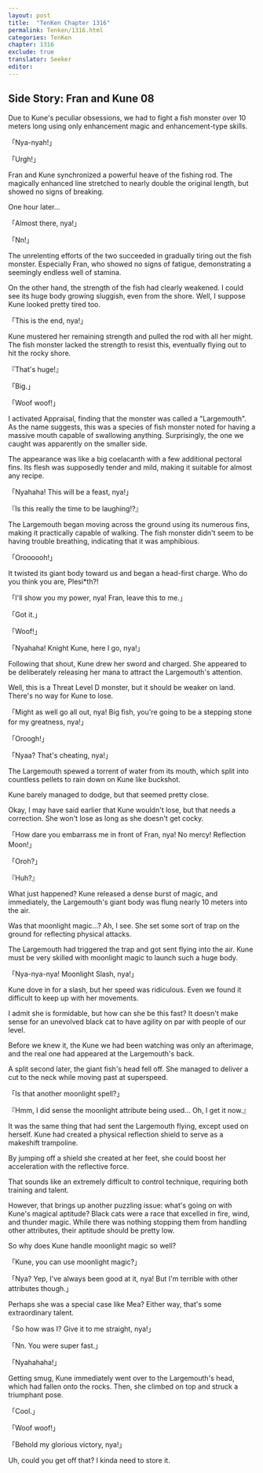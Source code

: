 ```yaml
---
layout: post
title:  "TenKen Chapter 1316"
permalink: Tenken/1316.html
categories: TenKen
chapter: 1316
exclude: true
translator: Seeker
editor: 
---
```

<h2>Side Story: Fran and Kune 08</h2>

Due to Kune's peculiar obsessions, we had to fight a fish monster over 10 meters long using only enhancement magic and enhancement-type skills. 

「Nya-nyah!」

「Urgh!」

Fran and Kune synchronized a powerful heave of the fishing rod. The magically enhanced line stretched to nearly double the original length, but showed no signs of breaking. 

One hour later... 

「Almost there, nya!」

「Nn!」

The unrelenting efforts of the two succeeded in gradually tiring out the fish monster. Especially Fran, who showed no signs of fatigue, demonstrating a seemingly endless well of stamina. 

On the other hand, the strength of the fish had clearly weakened. I could see its huge body growing sluggish, even from the shore. Well, I suppose Kune looked pretty tired too. 

「This is the end, nya!」

Kune mustered her remaining strength and pulled the rod with all her might. The fish monster lacked the strength to resist this, eventually flying out to hit the rocky shore. 

『That's huge!』

「Big.」

「Woof woof!」

I activated Appraisal, finding that the monster was called a "Largemouth". As the name suggests, this was a species of fish monster noted for having a massive mouth capable of swallowing anything. Surprisingly, the one we caught was apparently on the smaller side. 

The appearance was like a big coelacanth with a few additional pectoral fins. Its flesh was supposedly tender and mild, making it suitable for almost any recipe. 

「Nyahaha! This will be a feast, nya!」

『Is this really the time to be laughing!?』

The Largemouth began moving across the ground using its numerous fins, making it practically capable of walking. The fish monster didn't seem to be having trouble breathing, indicating that it was amphibious. 

「Oroooooh!」

It twisted its giant body toward us and began a head-first charge. Who do you think you are, Plesi*th?! 

「I'll show you my power, nya! Fran, leave this to me.」

「Got it.」

「Woof!」

「Nyahaha! Knight Kune, here I go, nya!」

Following that shout, Kune drew her sword and charged. She appeared to be deliberately releasing her mana to attract the Largemouth's attention. 

Well, this is a Threat Level D monster, but it should be weaker on land. There's no way for Kune to lose. 

「Might as well go all out, nya! Big fish, you're going to be a stepping stone for my greatness, nya!」

「Oroogh!」

「Nyaa? That's cheating, nya!」

The Largemouth spewed a torrent of water from its mouth, which split into countless pellets to rain down on Kune like buckshot. 

Kune barely managed to dodge, but that seemed pretty close. 

Okay, I may have said earlier that Kune wouldn't lose, but that needs a correction. She won't lose as long as she doesn't get cocky. 

「How dare you embarrass me in front of Fran, nya! No mercy! Reflection Moon!」

「Oroh?」

『Huh?』

What just happened? Kune released a dense burst of magic, and immediately, the Largemouth's giant body was flung nearly 10 meters into the air. 

Was that moonlight magic...? Ah, I see. She set some sort of trap on the ground for reflecting physical attacks. 

The Largemouth had triggered the trap and got sent flying into the air. Kune must be very skilled with moonlight magic to launch such a huge body. 

「Nya-nya-nya! Moonlight Slash, nya!」

Kune dove in for a slash, but her speed was ridiculous. Even we found it difficult to keep up with her movements. 

I admit she is formidable, but how can she be this fast? It doesn't make sense for an unevolved black cat to have agility on par with people of our level. 

Before we knew it, the Kune we had been watching was only an afterimage, and the real one had appeared at the Largemouth's back. 

A split second later, the giant fish's head fell off. She managed to deliver a cut to the neck while moving past at superspeed. 

「Is that another moonlight spell?」

『Hmm, I did sense the moonlight attribute being used... Oh, I get it now.』

It was the same thing that had sent the Largemouth flying, except used on herself. Kune had created a physical reflection shield to serve as a makeshift trampoline. 

By jumping off a shield she created at her feet, she could boost her acceleration with the reflective force.  

That sounds like an extremely difficult to control technique, requiring both training and talent. 

However, that brings up another puzzling issue: what's going on with Kune's magical aptitude? Black cats were a race that excelled in fire, wind, and thunder magic. While there was nothing stopping them from handling other attributes, their aptitude should be pretty low. 

So why does Kune handle moonlight magic so well? 

「Kune, you can use moonlight magic?」

「Nya? Yep, I've always been good at it, nya! But I'm terrible with other attributes though.」

Perhaps she was a special case like Mea? Either way, that's some extraordinary talent. 

「So how was I? Give it to me straight, nya!」

「Nn. You were super fast.」

「Nyahahaha!」

Getting smug, Kune immediately went over to the Largemouth's head, which had fallen onto the rocks. Then, she climbed on top and struck a triumphant pose. 

「Cool.」

「Woof woof!」

「Behold my glorious victory, nya!」

Uh, could you get off that? I kinda need to store it.


